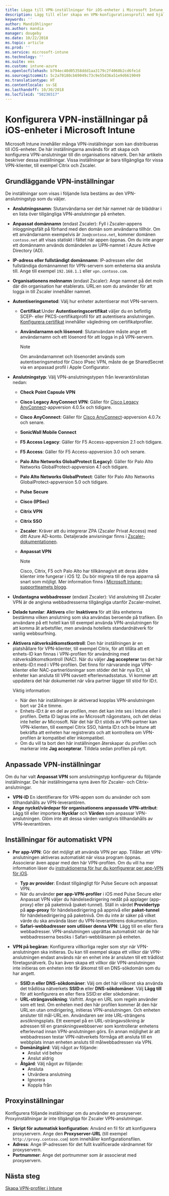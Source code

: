 ```yaml
---
title: Lägga till VPN-inställningar för iOS-enheter i Microsoft Intune – Azure | Microsoft Docs
description: Lägg till eller skapa en VPN-konfigurationsprofil med hjälp av konfigurationsinställningar för virtuella privata nätverk (VPN), inklusive anslutningsinformation, autentiseringsmetoder och delade tunnlar i de grundläggande inställningarna. Visa även de anpassade VPN-inställningarna med identifieraren och nyckel-värdeparen. Det är även möjligt att visa VPN-inställningarna per app som inkluderar Safari-webbadresser och VPN-anslutningar på begäran med SSID- eller DNS-sökningsdomäner samt proxyinställningar för att inkludera ett konfigurationsskript, en IP- eller FQDN-adress och en TCP-port i Microsoft Intune på iOS-enheter.
keywords: ''
author: MandiOhlinger
ms.author: mandia
manager: dougeby
ms.date: 10/22/2018
ms.topic: article
ms.prod: ''
ms.service: microsoft-intune
ms.technology: ''
ms.suite: ems
ms.custom: intune-azure
ms.openlocfilehash: b794ec40d05358ddd1aa3179c2f4060b2cd6fe1d
ms.sourcegitcommit: 5c2a70180cb69049c73c9e55d36a51e9d6619049
ms.translationtype: HT
ms.contentlocale: sv-SE
ms.lasthandoff: 10/30/2018
ms.locfileid: "50236517"
---
```

# <a name="configure-vpn-settings-on-ios-devices-in-microsoft-intune"></a>Konfigurera VPN-inställningar på iOS-enheter i Microsoft Intune

Microsoft Intune innehåller många VPN-inställningar som kan distribueras till iOS-enheter. De här inställningarna används för att skapa och konfigurera VPN-anslutningar till din organisations nätverk. Den här artikeln beskriver dessa inställningar. Vissa inställningar är bara tillgängliga för vissa VPN-klienter, till exempel Citrix och Zscaler.

## <a name="base-vpn-settings"></a>Grundläggande VPN-inställningar

De inställningar som visas i följande lista bestäms av den VPN-anslutningstyp som du väljer.  

- **Anslutningsnamn**: Slutanvändarna ser det här namnet när de bläddrar i en lista över tillgängliga VPN-anslutningar på enheten.
- **Anpassat domännamn** (endast Zscaler): Fyll i Zscaler-appens inloggningsfält på förhand med den domän som användarna tillhör. Om ett användarnamn exempelvis är `Joe@contoso.net`, kommer domänen `contoso.net` att visas statiskt i fältet när appen öppnas. Om du inte anger ett domännamn används domändelen av UPN-namnet i Azure Active Directory (AD).
- **IP-adress eller fullständigt domännamn**: IP-adressen eller det fullständiga domännamnet för VPN-servern som enheterna ska ansluta till. Ange till exempel `192.168.1.1` eller `vpn.contoso.com`.
- **Organisationens molnnamn** (endast Zscaler): Ange namnet på det moln där din organisation har etablerats. URL:en som du använder för att logga in till Zscaler innehåller namnet.  
- **Autentiseringsmetod**: Välj hur enheter autentiserar mot VPN-servern. 
  - **Certifikat**:Under **Autentiseringscertifikat** väljer du en befintlig SCEP- eller PKCS-certifikatprofil för att autentisera anslutningen. [Konfigurera certifikat](certificates-configure.md) innehåller vägledning om certifikatprofiler.
  - **Användarnamn och lösenord**: Slutanvändare måste ange ett användarnamn och ett lösenord för att logga in på VPN-servern.  

    > [!NOTE]
    > Om användarnamnet och lösenordet används som autentiseringsmetod för Cisco IPsec VPN, måste de ge SharedSecret via en anpassad profil i Apple Configurator.
  
- **Anslutningstyp**: Välj VPN-anslutningstypen från leverantörslistan nedan:
  - **Check Point Capsule VPN**
  - **Cisco Legacy AnyConnect VPN**: Gäller för [Cisco Legacy AnyConnect](https://itunes.apple.com/app/cisco-legacy-anyconnect/id392790924)-appversion 4.0.5x och tidigare.
  - **Cisco AnyConnect**: Gäller för [Cisco AnyConnect](https://itunes.apple.com/app/cisco-anyconnect/id1135064690)-appversion 4.0.7x och senare.
  - **SonicWall Mobile Connect**
  - **F5 Access Legacy**: Gäller för F5 Access-appversion 2.1 och tidigare.
  - **F5 Access**: Gäller för F5 Access-appversion 3.0 och senare.
  - **Palo Alto Networks GlobalProtect (Legacy)**: Gäller för Palo Alto Networks GlobalProtect-appversion 4.1 och tidigare.
  - **Palo Alto Networks GlobalProtect**: Gäller för Palo Alto Networks GlobalProtect-appversion 5.0 och tidigare.
  - **Pulse Secure**
  - **Cisco (IPSec)**
  - **Citrix VPN**
  - **Citrix SSO**
  - **Zscaler**: Kräver att du integrerar ZPA (Zscaler Privat Access) med ditt Azure AD-konto. Detaljerade anvisningar finns i [Zscaler-dokumentationen](https://help.zscaler.com/zpa/configuration-example-microsoft-azure-ad#Azure_UserSSO). 
  - **Anpassat VPN**    

    > [!NOTE]
    > Cisco, Citrix, F5 och Palo Alto har tillkännagivit att deras äldre klienter inte fungerar i iOS 12. Du bör migrera till de nya apparna så snart som möjligt. Mer information finns i [Microsoft Intune-supportteamets blogg](https://go.microsoft.com/fwlink/?linkid=2013806&clcid=0x409).

* **Undantagna webbadresser** (endast Zscaler): Vid anslutning till Zscaler VPN är de angivna webbadresserna tillgängliga utanför Zscaler-molnet. 

- **Delade tunnlar**: **Aktivera** eller **Inaktivera** för att låta enheterna bestämma vilken anslutning som ska användas beroende på trafiken. En användare på ett hotell kan till exempel använda VPN-anslutningen för att komma åt arbetsfiler, men använda hotellets standardnätverk för vanlig webbsurfning.

- **Aktivera nätverksåtkomstkontroll**: Den här inställningen är en platshållare för VPN-klienter, till exempel Citrix, för att tillåta att ett enhets-ID kan finnas i VPN-profilen för användning med nätverksåtkomstkontroll (NAC). När du väljer **Jag accepterar** tas det här enhets-ID:t med i VPN-profilen. Det finns för närvarande inga VPN-klienter eller NAC-partnerlösningar som stöder det här nya ID:t, så enheter kan ansluta till VPN oavsett efterlevnadsstatus. Vi kommer att uppdatera det här dokumentet när våra partner lägger till stöd för ID:t.

  Viktig information:  

  - När den här inställningen är aktiverad kopplas VPN-anslutningen bort var 24:e timme.
  - Enhets-ID:t är en del av profilen, men det kan inte ses i Intune eller i profilen. Detta ID lagras inte av Microsoft någonstans, och det delas inte heller av Microsoft. När det här ID:t stöds av VPN-partner kan VPN-klienten, till exempel Citrix SSO, hämta ID:t och be Intune att bekräfta att enheten har registrerats och att kontrollera om VPN-profilen är kompatibel eller inkompatibel.
  - Om du vill ta bort den här inställningen återskapar du profilen och markerar inte **Jag accepterar**. Tilldela sedan profilen på nytt.

## <a name="custom-vpn-settings"></a>Anpassade VPN-inställningar

Om du har valt **Anpassat VPN** som anslutningstyp konfigurerar du följande inställningar. De här inställningarna syns även för Zscaler- och Citrix-anslutningar.

- **VPN-ID** En identifierare för VPN-appen som du använder och som tillhandahålls av VPN-leverantören.
- **Ange nyckel/värdepar för organisationens anpassade VPN-attribut**: Lägg till eller importera **Nycklar** och **Värden** som anpassar VPN-anslutningen. Glöm inte att dessa värden vanligtvis tillhandahålls av VPN-leverantören.

## <a name="automatic-vpn-settings"></a>Inställningar för automatiskt VPN

- **Per app-VPN**: Gör det möjligt att använda VPN per app. Tillåter att VPN-anslutningen aktiveras automatiskt när vissa program öppnas. Associerar även appar med den här VPN-profilen. Om du vill ha mer information läser du [instruktionerna för hur du konfigurerar per app-VPN för iOS](vpn-setting-configure-per-app.md).
  - **Typ av provider**: Endast tillgängligt för Pulse Secure och anpassat VPN.
  - När du använder **per app-VPN-profiler** i iOS med Pulse Secure eller Anpassat VPN väljer du händelsedirigering nedåt på applager (app-proxy) eller på paketnivå (paket-tunnel). Ställ in värdet **Providertyp** på **app-proxy** för händelsedirigering på appnivå eller **paket-tunnel** för händelsedirigering på paketnivå. Om du inte är säker på vilket värde du ska använda läser du VPN-leverantörens dokumentation.
  - **Safari-webbadresser som utlöser denna VPN**: Lägg till en eller flera webbadresser. VPN-anslutningen upprättas automatiskt när de här webbadresserna besöks i Safari-webbläsaren på enheten.

- **VPN på begäran**: Konfigurera villkorliga regler som styr när VPN-anslutningen ska initieras. Du kan till exempel skapa ett villkor där VPN-anslutningen endast används när en enhet inte är ansluten till ett trådlöst företagsnätverk. Du kan även skapa ett villkor där VPN-anslutningen inte initieras om enheten inte får åtkomst till en DNS-sökdomän som du har angett.

  - **SSID:n eller DNS-sökdomäner**: Välj om det här villkoret ska använda det trådlösa nätverkets **SSID:n** eller **DNS-sökdomäner**. Välj **Lägg till** för att konfigurera en eller flera SSID:er eller sökdomäner.
  - **URL-strängavsökning**: Valfritt. Ange en URL som regeln använder som ett test. Om enheten med den här profilen kommer åt den här URL:en utan omdirigering, initieras VPN-anslutningen. Och enheten ansluter till mål-URL:en. Användaren ser inte URL-strängens avsökningsplats. Ett exempel på en URL-strängavsökning är adressen till en granskningswebbserver som kontrollerar enhetens efterlevnad innan VPN-anslutningen görs. En annan möjlighet är att webbadressen testar VPN-nätverkets förmåga att ansluta till en webbplats innan enheten ansluts till målwebbadressen via VPN.
  - **Domänåtgärd**: Välj något av följande:
    - Anslut vid behov
    - Anslut aldrig
  - **Åtgärd**: Välj något av följande:
    - Ansluta
    - Utvärdera anslutning
    - Ignorera
    - Koppla från

## <a name="proxy-settings"></a>Proxyinställningar

Konfigurera följande inställningar om du använder en proxyserver. Proxyinställningar är inte tillgängliga för Zscaler VPN-anslutningar.  

- **Skript för automatisk konfiguration**: Använd en fil för att konfigurera proxyservern. Ange den **Proxyserver-URL** (till exempel `http://proxy.contoso.com`) som innehåller konfigurationsfilen.
- **Adress**: Ange IP-adressen för det fullt kvalificerade värdnamnet för proxyservern.
- **Portnummer**: Ange det portnummer som är associerat med proxyservern.

## <a name="next-step"></a>Nästa steg
[Skapa VPN-profiler i Intune](vpn-settings-configure.md)  
